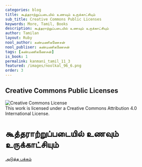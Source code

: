 ```yaml
---
categories: blog
title: கூத்தராற்றுப்படையில் உணவும் உருக்காட்சியும்
sub_title: Creative Commons Public Licenses
keywords: More, Tamil, Books
description: கூத்தராற்றுப்படையில் உணவும் உருக்காட்சியும்
author: Tamilan
layout: Ruby
nool_author: கண்மணிகணேசன்
nool_publiser: கண்மணிகணேசன்
tags: [கண்மணிகணேசன்]
is_book: 1
permalink: kanmani_tamil_11_3
featured: /images/noolkal_96_6.png
order: 3
---
```



## Creative Commons Public Licenses

![Creative Commons License](https://i.creativecommons.org/l/by/4.0/88x31.png)  
This work is licensed under a Creative Commons Attribution 4.0 International License.

# கூத்தராற்றுப்படையில் உணவும் உருக்காட்சியும்

[அடுத்த பக்கம்](kanmani_tamil_11_4)